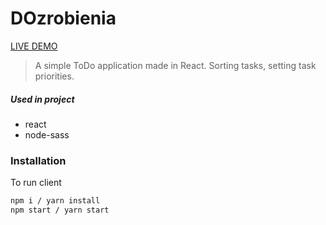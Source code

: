 # DOzrobienia

[LIVE DEMO](https://dozrobienia-app.netlify.app/)

> A simple ToDo application made in React. Sorting tasks, setting task priorities.
##### Used in project
- react
- node-sass


### Installation


To run client
```sh
npm i / yarn install
npm start / yarn start
```
